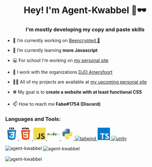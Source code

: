 <h1 align="center">Hey! I'm Agent-Kwabbel 🐔🕶️</h1>
<h3 align="center">I'm mostly developing my copy and paste skills</h3>

- 🐝 I’m currently working on [Beencrypted 🐝](https://github.com/Agent-Kwabbel/Beencrypted)

- 🌱 I’m currently learning **more Javascript**

- 💻 For school I'm working on [my personal site](https://github.com/Agent-Kwabbel/Personal-Site)

- 🤝 I work with the organizations [DJO Amersfoort](https://github.com/djoamersfoort)

- 👨‍💻 All of my projects are available at [my upcoming personal site](https://github.com/Agent-Kwabbel/Personal-Site)

- ⚽ My goal is to **create a website with at least functional CSS**

- 📫 How to reach me **Fabe#1754 (Discord)**

<h3 align="left">Languages and Tools:</h3>
<a href="https://www.w3schools.com/css/" target="_blank" rel="noreferrer"> <img src="https://raw.githubusercontent.com/devicons/devicon/master/icons/css3/css3-original-wordmark.svg" alt="css3" width="40" height="40"/> </a> <a href="https://www.w3.org/html/" target="_blank" rel="noreferrer"> <img src="https://raw.githubusercontent.com/devicons/devicon/master/icons/html5/html5-original-wordmark.svg" alt="html5" width="40" height="40"/> </a> <a href="https://developer.mozilla.org/en-US/docs/Web/JavaScript" target="_blank" rel="noreferrer"> <img src="https://raw.githubusercontent.com/devicons/devicon/master/icons/javascript/javascript-original.svg" alt="javascript" width="40" height="40"/> </a> <a href="https://nodejs.org" target="_blank" rel="noreferrer"> <img src="https://raw.githubusercontent.com/devicons/devicon/master/icons/nodejs/nodejs-original-wordmark.svg" alt="nodejs" width="40" height="40"/> </a> <a href="https://www.python.org" target="_blank" rel="noreferrer"> <img src="https://raw.githubusercontent.com/devicons/devicon/master/icons/python/python-original.svg" alt="python" width="40" height="40"/> </a> <a href="https://tailwindcss.com/" target="_blank" rel="noreferrer"> <img src="https://www.vectorlogo.zone/logos/tailwindcss/tailwindcss-icon.svg" alt="tailwind" width="40" height="40"/> </a> <a href="https://www.typescriptlang.org/" target="_blank" rel="noreferrer"> <img src="https://raw.githubusercontent.com/devicons/devicon/master/icons/typescript/typescript-original.svg" alt="typescript" width="40" height="40"/> </a> <a href="https://unity.com/" target="_blank" rel="noreferrer"> <img src="https://www.vectorlogo.zone/logos/unity3d/unity3d-icon.svg" alt="unity" width="40" height="40"/> </a> </p>

<p><img align="left" src="https://github-readme-stats.vercel.app/api/top-langs?username=agent-kwabbel&show_icons=true&locale=en&layout=compact" alt="agent-kwabbel" /></p>

<p>&nbsp;<img align="center" src="https://github-readme-stats.vercel.app/api?username=agent-kwabbel&show_icons=true&locale=en" alt="agent-kwabbel" /></p>

<p><img align="center" src="https://github-readme-streak-stats.herokuapp.com/?user=agent-kwabbel&" alt="agent-kwabbel" /></p>

